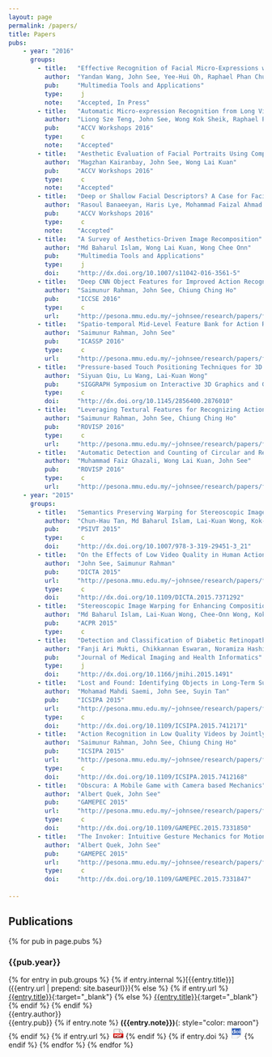 ```yaml
---
layout: page
permalink: /papers/
title: Papers
pubs:
    - year: "2016"
      groups:
        - title:   "Effective Recognition of Facial Micro-Expressions with Video Motion Magnification"
          author:  "Yandan Wang, John See, Yee-Hui Oh, Raphael Phan Chung-Wei, Yogachandran Rahulamathavan, Ling Huo-Chong, Tan Su-Wei, Xujie Li"
          pub:     "Multimedia Tools and Applications"
          type:     j
          note:    "Accepted, In Press"
        - title:   "Automatic Micro-expression Recognition from Long Video using a Single Spotted Apex"
          author:  "Liong Sze Teng, John See, Wong Kok Sheik, Raphael Phan Chung-Wei"
          pub:     "ACCV Workshops 2016"
          type:     c
          note:    "Accepted"
        - title:   "Aesthetic Evaluation of Facial Portraits Using Compositional Augmentation for Deep CNNs"
          author:  "Magzhan Kairanbay, John See, Wong Lai Kuan"
          pub:     "ACCV Workshops 2016"
          type:     c
          note:    "Accepted"
        - title:   "Deep or Shallow Facial Descriptors? A Case for Facial Attribute Classification and Face Retrieval"
          author:  "Rasoul Banaeeyan, Haris Lye, Mohammad Faizal Ahmad Fauzi, Hezerul Abdul Karim, John See"
          pub:     "ACCV Workshops 2016"
          type:     c
          note:    "Accepted"
        - title:   "A Survey of Aesthetics-Driven Image Recomposition"
          author:  "Md Baharul Islam, Wong Lai Kuan, Wong Chee Onn"
          pub:     "Multimedia Tools and Applications"
          type:     j
          doi:     "http://dx.doi.org/10.1007/s11042-016-3561-5"
        - title:   "Deep CNN Object Features for Improved Action Recognition in Low Quality Videos"
          author:  "Saimunur Rahman, John See, Chiung Ching Ho"
          pub:     "ICCSE 2016"
          type:     c 
          url:     "http://pesona.mmu.edu.my/~johnsee/research/papers/files/deepobjfeat_iccse16.pdf"		  
        - title:   "Spatio-temporal Mid-Level Feature Bank for Action Recognition in Low Quality Video"
          author:  "Saimunur Rahman, John See"
          pub:     "ICASSP 2016"
          type:     c 
          url:     "http://pesona.mmu.edu.my/~johnsee/research/papers/files/stem_icassp16.pdf"
        - title:   "Pressure-based Touch Positioning Techniques for 3D Objects"
          author:  "Siyuan Qiu, Lu Wang, Lai-Kuan Wong"
          pub:     "SIGGRAPH Symposium on Interactive 3D Graphics and Games (i3D) 2016"
          type:     c 
          doi:     "http://dx.doi.org/10.1145/2856400.2876010"	
        - title:   "Leveraging Textural Features for Recognizing Actions in Low Quality Videos"
          author:  "Saimunur Rahman, John See, Chiung Ching Ho"
          pub:     "ROVISP 2016"
          type:     c
          url:     "http://pesona.mmu.edu.my/~johnsee/research/papers/files/leverage_rovisp16.pdf"
        - title:   "Automatic Detection and Counting of Circular and Rectangular Steel Bars"
          author:  "Muhammad Faiz Ghazali, Wong Lai Kuan, John See"
          pub:     "ROVISP 2016"
          type:     c
          url:     "http://pesona.mmu.edu.my/~johnsee/research/papers/files/steel_rovisp16.pdf"
    - year: "2015"
      groups:         
        - title:   "Semantics Preserving Warping for Stereoscopic Image Retargeting"
          author:  "Chun-Hau Tan, Md Baharul Islam, Lai-Kuan Wong, Kok-Lim Low" 
          pub:     "PSIVT 2015"
          type:     c
          doi:     "http://dx.doi.org/10.1007/978-3-319-29451-3_21"	
        - title:   "On the Effects of Low Video Quality in Human Action Recognition"
          author:  "John See, Saimunur Rahman" 
          pub:     "DICTA 2015"
          url:     "http://pesona.mmu.edu.my/~johnsee/research/papers/files/effects_dicta15.pdf"
          type:     c
          doi:     "http://dx.doi.org/10.1109/DICTA.2015.7371292"	  
        - title:   "Stereoscopic Image Warping for Enhancing Composition Aesthetics"
          author:  "Md Baharul Islam, Lai-Kuan Wong, Chee-Onn Wong, Kok-Lim Low" 
          pub:     "ACPR 2015"
          type:     c
        - title:   "Detection and Classification of Diabetic Retinopathy Anomalies using Bag-of-Words Model"
          author:  "Fanji Ari Mukti, Chikkannan Eswaran, Noramiza Hashim" 
          pub:     "Journal of Medical Imaging and Health Informatics"
          type:     j
          doi:     "http://dx.doi.org/10.1166/jmihi.2015.1491"	
        - title:   "Lost and Found: Identifying Objects in Long-Term Surveillance Videos"
          author:  "Mohamad Mahdi Saemi, John See, Suyin Tan" 
          pub:     "ICSIPA 2015"
          url:     "http://pesona.mmu.edu.my/~johnsee/research/papers/files/lostfound_icsipa15.pdf"
          type:     c
          doi:     "http://dx.doi.org/10.1109/ICSIPA.2015.7412171"
        - title:   "Action Recognition in Low Quality Videos by Jointly Using Shape, Motion and Texture Features"
          author:  "Saimunur Rahman, John See, Chiung Ching Ho" 
          pub:     "ICSIPA 2015"
          url:     "http://pesona.mmu.edu.my/~johnsee/research/papers/files/lowquality_icsipa15.pdf"
          type:     c
          doi:     "http://dx.doi.org/10.1109/ICSIPA.2015.7412168"
        - title:   "Obscura: A Mobile Game with Camera based Mechanics"
          author:  "Albert Quek, John See" 
          pub:     "GAMEPEC 2015"
          url:     "http://pesona.mmu.edu.my/~johnsee/research/papers/files/obscura_gamepec15.pdf"
          type:     c
          doi:     "http://dx.doi.org/10.1109/GAMEPEC.2015.7331850"
        - title:   "The Invoker: Intuitive Gesture Mechanics for Motion-based Shooter RPG"
          author:  "Albert Quek, John See" 
          pub:     "GAMEPEC 2015"
          url:     "http://pesona.mmu.edu.my/~johnsee/research/papers/files/invoker_gamepec15.pdf"
          type:     c
          doi:     "http://dx.doi.org/10.1109/GAMEPEC.2015.7331847"

---
```


## Publications

{% for pub in page.pubs %}
### {{pub.year}}
{% for entry in pub.groups %}
{% if entry.internal %}[{{entry.title}}]({{entry.url | prepend: site.baseurl}}){% else %} {% if entry.url %} [{{entry.title}}]({{entry.url}}){:target="_blank"} {% else %} [{{entry.title}}]({{entry.doi}}){:target="_blank"} {% endif %} {% endif %}<br />
<span class="authors">{{entry.author}}</span><br />
{{entry.pub}}
{% if entry.note %} **({{entry.note}})**{: style="color: maroon"} {% endif %} {% if entry.url %} &nbsp;[![pdf](/images/pdf-icon.png)]({{entry.url}}) {% endif %} {% if entry.doi %} [![doi](/images/doi-icon.png)]({{entry.doi}}) {% endif %} 
{% endfor %}
{% endfor %}
